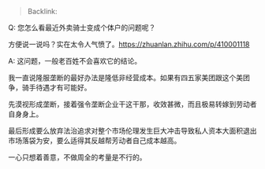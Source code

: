 > Backlink: 

Q: 您怎么看最近外卖骑士变成个体户的问题呢？

方便说一说吗？实在太令人气愤了。https://zhuanlan.zhihu.com/p/410001118

A: 这问题，一般老百姓不会喜欢它的结论。

我一直说隆服垄断的最好办法是隆低非经营成本。如果有四五家美团跟这个美团争，骑手待遇才有可能好。

先漠视形成垄断，接着强令垄断企业干这干那，收效甚微，而且极易转嫁到劳动者自身身上。

最后形成要么放弃法治追求对整个市场伦理发生巨大冲击导致私人资本大面积退出市场落袋为安，要么适得其反越帮芳动者自己成本越高。

一心只想着善意，不做周全的考量是不行的。
